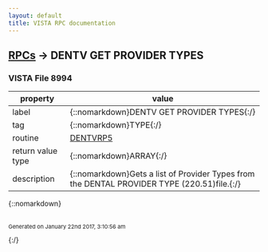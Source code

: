 ```yaml
---
layout: default
title: VISTA RPC documentation
---
```




## [RPCs](TableOfContent.md) &#8594; DENTV GET PROVIDER TYPES 



### VISTA File 8994 


 property | value 
--- | --- 
 label | {::nomarkdown}DENTV GET PROVIDER TYPES{:/}
 tag | {::nomarkdown}TYPE{:/}
 routine | [DENTVRP5](http://code.osehra.org/dox/Routine_DENTVRP5_source.html)
 return value type | {::nomarkdown}ARRAY{:/}
 description | {::nomarkdown}Gets a list of Provider Types from the DENTAL PROVIDER TYPE (220.51)file.{:/}

{::nomarkdown} <br/><br/><p style="font-size: 11px">Generated on January 22nd 2017, 3:10:56 am</p>{:/}